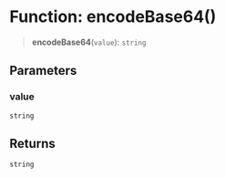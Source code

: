 # Function: encodeBase64()

> **encodeBase64**(`value`): `string`

## Parameters

### value

`string`

## Returns

`string`
